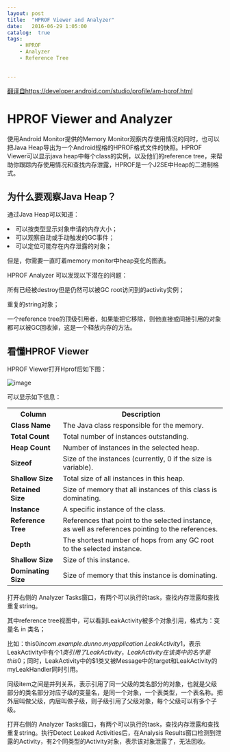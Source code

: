 ```yaml
---
layout: post
title:  "HPROF Viewer and Analyzer"
date:   2016-06-29 1:05:00
catalog:  true
tags:
    - HPROF
    - Analyzer
    - Reference Tree
       

---
```


[翻译自https://developer.android.com/studio/profile/am-hprof.html](https://developer.android.com/studio/profile/am-hprof.html#why)

# HPROF Viewer and Analyzer


使用Android Monitor提供的Memory Monitor观察内存使用情况的同时，也可以把Java Heap导出为一个Android规格的HPROF格式文件的快照。HPROF Viewer可以显示java heap中每个class的实例，以及他们的reference tree，来帮助你跟踪内存使用情况和查找内存泄露，HPROF是一个J2SE中Heap的二进制格式。

## 为什么要观察Java Heap？

通过Java Heap可以知道：

<li>可以按类型显示对象申请的内存大小；</li>
<li>可以观察自动或手动触发的GC事件；</li>
<li>可以定位可能存在内存泄露的对象；</li>

但是，你需要一直盯着memory monitor中heap变化的图表。


HPROF Analyzer 可以发现以下潜在的问题：

所有已经被destroy但是仍然可以被GC root访问到的activity实例；

重复的string对象；

一个reference tree的顶级引用者，如果能把它移除，则他直接或间接引用的对象都可以被GC回收掉，这是一个释放内存的方法。

## 看懂HPROF Viewer

HPROF Viewer打开Hprof后如下图：

![image](https://developer.android.com/images/tools/am-hprofviewer.png)

可以显示如下信息：

<table>
  <tbody><tr>
    <th scope="col">Column</th>
    <th scope="col">Description</th>
  </tr>

  <tr>
    <td><strong>Class Name</strong></td>
    <td>The Java class responsible for the memory.</td>
  </tr>

  <tr>
    <td><strong>Total Count</strong></td>
    <td>Total number of instances outstanding.</td>
  </tr>
  <tr>
    <td><strong>Heap Count</strong></td>
    <td>Number of instances in the selected heap.</td>
  </tr>
  <tr>
    <td><strong>Sizeof</strong></td>
    <td>Size of the instances (currently, 0 if the size is variable).</td>
  </tr>
  <tr>
    <td><strong>Shallow Size</strong></td>
    <td>Total size of all instances in this heap.</td>
  </tr>
  <tr>
    <td><strong>Retained Size</strong></td>
    <td>Size of memory that all instances of this class is dominating.</td>
  </tr>
  <tr>
    <td><strong>Instance</strong></td>
    <td>A specific instance of the class.</td>
  </tr>
  <tr>
    <td><strong>Reference Tree</strong></td>
    <td>References that point to the selected instance, as well as references pointing to the
      references.</td>
  </tr>
  <tr>
    <td><strong>Depth</strong></td>
    <td>The shortest number of hops from any GC root to the selected instance.</td>
  </tr>
  <tr>
    <td><strong>Shallow Size</strong></td>
    <td>Size of this instance.</td>
  </tr>
  <tr>
    <td><strong>Dominating Size</strong></td>
    <td>Size of memory that this instance is dominating.</td>
  </tr>
</tbody></table>

打开右侧的 Analyzer Tasks窗口，有两个可以执行的task，查找内存泄露和查找重复string。

其中reference tree视图中，可以看到LeakActivity被多个对象引用，格式为：变量名 in 类名；

比如：this$0 in com.example.dunno.myapplication.LeakActivity$1，表示LeakActivity中有个$1类引用了LeakActivity，LeakActivity在该类中的名字是this$0；同时，LeakActivity中的$1类又被Message中的target和LeakActivity的myLeakHandler同时引用。

同级item之间是并列关系，表示引用了同一父级的类名部分的对象，也就是父级部分的类名部分对应子级的变量名，是同一个对象，一个表类型，一个表名称。把外层叫做父级，内层叫做子级，则子级引用了父级对象，每个父级可以有多个子级。

打开右侧的 Analyzer Tasks窗口，有两个可以执行的task，查找内存泄露和查找重复string。执行Detect Leaked Activities后，在Analysis Results窗口检测到泄露的Activity，有2个同类型的Activity对象，表示该对象泄露了，无法回收。


